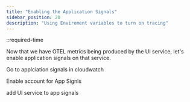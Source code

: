 ```yaml
---
title: "Enabling the Application Signals"
sidebar_position: 20
description: "Using Enviroment variables to turn on tracing"
---
```


::required-time

Now that we have OTEL metrics being produced by the UI service, let's enable application signals on that service.

Go to applciation signals in cloudwatch

Enable account for App Signls

add UI service to app signals

